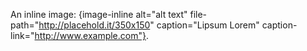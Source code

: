 An inline image: {image-inline alt="alt text" file-path="http://placehold.it/350x150" caption="Lipsum Lorem" caption-link="http://www.example.com"}.
